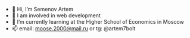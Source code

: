 - 👋 Hi, I’m Semenov Artem
- 👀 I am involved in web development
- 🌱 I’m currently learning at the Higher School of Economics in Moscow
- 📫 email: moose.2000@mail.ru or tg: @artem7bolt
      

